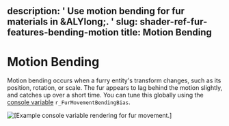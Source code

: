 description: ' Use motion bending for fur materials in &ALYlong;. '
slug: shader-ref-fur-features-bending-motion
title: Motion Bending
---
# Motion Bending<a name="shader-ref-fur-features-bending-motion"></a>

Motion bending occurs when a furry entity's transform changes, such as its position, rotation, or scale\. The fur appears to lag behind the motion slightly, and catches up over a short time\. You can tune this globally using the [console variable](shader-ref-fur-consolevariables.md) `r_FurMovementBendingBias`\.

![\[Example console variable rendering for fur movement.\]](/images/shader-ref-fur-13.gif)
